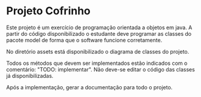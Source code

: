 # Projeto Cofrinho

Este projeto é um exercício de programação orientada a objetos em java. A partir do código disponibilizado o estudante deve programar as classes do pacote model de forma que o software funcione corretamente. 

No diretório assets está disponibilizado o diagrama de classes do projeto.

Todos os métodos que devem ser implementados estão indicados com o comentário: "TODO: implementar". Não deve-se editar o código das classes já disponibilizadas.

Após a implementação, gerar a documentação para todo o projeto.